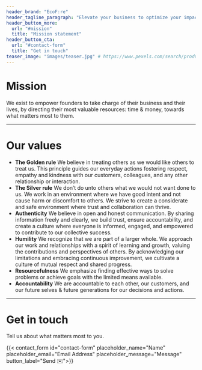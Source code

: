 ```yaml
---
header_brand: "EcoF:re"
header_tagline_paragraph: "Elevate your business to optimize your impact by investing your time and money wisely!"
header_button_more:
  url: "#mission"
  title: "Mission statement"
header_button_cta:
  url: "#contact-form"
  title: "Get in touch"
teaser_image: "images/teaser.jpg" # https://www.pexels.com/search/product%20testing/
---
```


# Mission

We exist to empower founders to take charge of their business and their
lives, by directing their most valuable resources: time & money, towards what
matters most to them.

---


# Our values

* **The Golden rule**
    We believe in treating others as we would like others to treat us.  This
principle guides our everyday actions fostering respect, empathy and kindness
with our customers, colleagues, and any other relationship or interaction.
* **The Silver rule**
    We don’t do unto others what we would not want done to us. We work in an
environment where we have good intent and not cause harm or discomfort to
others.  We strive to create a considerate and safe environment where trust and
collaboration can thrive.
* **Authenticity**
    We believe in open and honest communication. By sharing information freely and
clearly, we build trust, ensure accountability, and create a culture where
everyone is informed, engaged, and empowered to contribute to our collective
success.
* **Humility**
    We recognize that we are part of a larger whole. We approach our work and
relationships with a spirit of learning and growth, valuing the contributions
and perspectives of others. By acknowledging our limitations and embracing
continuous improvement, we cultivate a culture of mutual respect and shared
progress.
* **Resourcefulness**
    We emphasize finding effective ways to solve problems or achieve goals with
the limited means available.
* **Accountability**
    We are accountable to each other, our customers, and our future selves &
    future generations for our decisions and actions.

---

# Get in touch

Tell us about what matters most to you.

{{< contact_form id="contact-form" placeholder_name="Name" placeholder_email="Email Address" placeholder_message="Message" button_label="Send ✉️">}}

